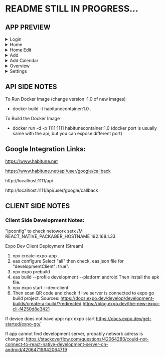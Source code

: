 # README STILL IN PROGRESS...

## APP PREVIEW

<details>
  <summary>Login</summary>
  
  <img src="https://github-production-user-asset-6210df.s3.amazonaws.com/15816386/266962836-bad05767-a977-4d16-ae4f-d1f592d95469.jpg" width="400" title="Home">
  
</details>
<details>
  <summary>Home</summary>
  
  <img src="https://github-production-user-asset-6210df.s3.amazonaws.com/15816386/266962834-abef1cbb-fefb-4522-ac0f-600931e4fc13.jpg" width="400" title="Home">
  
</details>
<details>
  <summary>Home Edit</summary>
  
  <img src="https://github-production-user-asset-6210df.s3.amazonaws.com/15816386/266962831-371b3226-d567-4ae1-b134-a2073704f7ee.jpg" width="400" title="Home">
  
</details>
<details>
  <summary>Add</summary>
  
  <img src="https://github-production-user-asset-6210df.s3.amazonaws.com/15816386/266962827-282a3901-204f-4da3-8384-2b956da82f8d.jpg" width="400" title="Home">
  
</details>
<details>
  <summary>Add Calendar</summary>
  
  <img src="https://github-production-user-asset-6210df.s3.amazonaws.com/15816386/266962820-350dc24f-6219-4f7f-908c-f182dee1cc0e.jpg" width="400" title="Home">
  
</details>
<details>
  <summary>Overview</summary>
  
  <img src="https://github-production-user-asset-6210df.s3.amazonaws.com/15816386/266962841-2ceccd2b-24a6-420e-9d02-5c22c9d25352.jpg" width="400" title="Home">
  
</details>
<details>
  <summary>Settings</summary>
  
  <img src="https://github-production-user-asset-6210df.s3.amazonaws.com/15816386/266962842-2032fbd9-b25f-412f-82c7-833ec58b560a.jpg" width="400" title="Home">
  
</details>

## API SIDE NOTES

To Run Docker Image
(change version :1.0 of new images)

- docker build -t habitunecontainer:1.0 .

To Build the Docker Image

- docker run -d -p 1111:1111 habitunecontainer:1.0
  (docker port is usually same with the api, but you can expose different port)

## Google Integration Links:

https://www.habitune.net

https://www.habitune.net/api/user/google/callback

http://localhost:1111/api

http://localhost:1111/api/user/google/callback

## CLIENT SIDE NOTES

### Client Side Development Notes:

"ipconfig" to check netowork
setx /M REACT_NATIVE_PACKAGER_HOSTNAME 192.168.1.33

<!-- Extra libraries to "create-expo-app ." fresh start:
npm install @react-native-async-storage/async-storage @react-navigation/bottom-tabs @react-navigation/native @react-navigation/stack @reduxjs/toolkit axios expo-application expo-auth-session expo-web-browser react-native-gesture-handler react-native-paper react-native-paper-dates react-native-render-html react-native-safe-area-context react-native-screens react-native-svg react-native-webview react-redux redux-persist expo-linear-gradient
npx expo install expo-linear-gradient
npm i moti --legacy-peer-deps
npm install lottie-react-native @types/react-lottie
expo install react-native-svg -->

Expo Dev Client Deployment (Stream)

1. npx create-expo-app .
2. eas configure
   Select "all" then check, eas.json file for "developmentClient": true".
3. npx expo prebuild
4. eas build --profile development --platform android
   Then install the apk file.
5. npx expo start --dev-client
6. Then scan QR code and check if live server is connected to expo go build project.
   Sources: https://docs.expo.dev/develop/development-builds/create-a-build/?redirected
   https://blog.expo.dev/the-new-expo-cli-f4250d8e3421

If device does not have app:
npx expo start
https://docs.expo.dev/get-started/expo-go/

If app cannot find development server, probably network adress is changed:
https://stackoverflow.com/questions/42064283/could-not-connect-to-react-native-development-server-on-android/42064719#42064719
